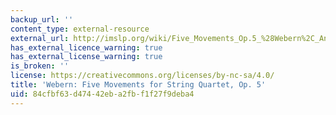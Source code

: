 ```yaml
---
backup_url: ''
content_type: external-resource
external_url: http://imslp.org/wiki/Five_Movements_Op.5_%28Webern%2C_Anton%29
has_external_licence_warning: true
has_external_license_warning: true
is_broken: ''
license: https://creativecommons.org/licenses/by-nc-sa/4.0/
title: 'Webern: Five Movements for String Quartet, Op. 5'
uid: 84cfbf63-d474-42eb-a2fb-f1f27f9deba4
---
```

